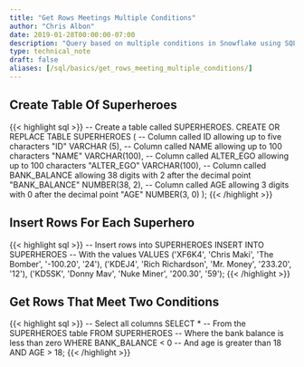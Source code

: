 ```yaml
---
title: "Get Rows Meetings Multiple Conditions"
author: "Chris Albon"
date: 2019-01-28T00:00:00-07:00
description: "Query based on multiple conditions in Snowflake using SQL."
type: technical_note
draft: false
aliases: [/sql/basics/get_rows_meeting_multiple_conditions/]
---
```


## Create Table Of Superheroes

{{< highlight sql >}}
-- Create a table called SUPERHEROES.
CREATE OR REPLACE TABLE SUPERHEROES (
  -- Column called ID allowing up to five characters
  "ID" VARCHAR (5), 
  -- Column called NAME allowing up to 100 characters
  "NAME" VARCHAR(100),
  -- Column called ALTER_EGO allowing up to 100 characters
  "ALTER_EGO" VARCHAR(100),
  -- Column called BANK_BALANCE allowing 38 digits with 2 after the decimal point
  "BANK_BALANCE" NUMBER(38, 2),
  -- Column called AGE allowing 3 digits with 0 after the decimal point
  "AGE" NUMBER(3, 0)
);
{{< /highlight >}}

## Insert Rows For Each Superhero

{{< highlight sql >}}
-- Insert rows into SUPERHEROES
INSERT INTO SUPERHEROES 
    -- With the values
    VALUES
    ('XF6K4', 'Chris Maki', 'The Bomber', '-100.20', '24'),
    ('KDEJ4', 'Rich Richardson', 'Mr. Money', '233.20', '12'),
    ('KD5SK', 'Donny Mav', 'Nuke Miner', '200.30', '59');
{{< /highlight >}}

## Get Rows That Meet Two Conditions

{{< highlight sql >}}
-- Select all columns
SELECT *
-- From the SUPERHEROES table
FROM SUPERHEROES
-- Where the bank balance is less than zero
WHERE BANK_BALANCE < 0
-- And age is greater than 18
AND AGE > 18;
{{< /highlight >}}